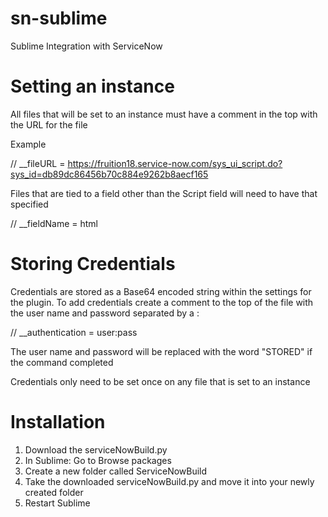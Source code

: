 sn-sublime
==========

Sublime Integration with ServiceNow


Setting an instance
==========

All files that will be set to an instance must have a comment in the top with the URL for the file

Example

  // __fileURL = https://fruition18.service-now.com/sys_ui_script.do?sys_id=db89dc86456b70c884e9262b8aecf165

Files that are tied to a field other than the Script field will need to have that specified

  // __fieldName = html

Storing Credentials
==========

Credentials are stored as a Base64 encoded string within the settings for the plugin.
To add credentials create a comment to the top of the file with the user name and password separated by a :

   // __authentication = user:pass

The user name and password will be replaced with the word "STORED" if the command completed
  
Credentials only need to be set once on any file that is set to an instance

Installation
==========
1. Download the serviceNowBuild.py
2. In Sublime: Go to Browse packages
3. Create a new folder called ServiceNowBuild
4. Take the downloaded serviceNowBuild.py and move it into your newly created folder
5. Restart Sublime
